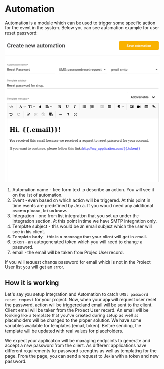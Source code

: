 # Automation
Automation is a module which can be used to trigger some specific action for the event in the system. 
Below you can see automation example for user reset password:

![Create new automation](./new_automation.png)

1. Automation name - free form text to describe an action. You will see it on the list of automation. 
2. Event  - even based on which action will be triggered. At this point in time events are predefined by Jexia. If you would need any additional events please, let us know.
3. Integration - one from list integration that you set up under the Integration section. At this point in time we have SMTP integration only. 
4. Template subject - this would be an email subject which the user will see in his client. 
5. Template body - this is a message that your client will get in email.
6. token - an autogenerated token which you will need to change a password.
7. email - the email will be taken from Projec User record. 

If you will request change password for email which is not in the Project User list you will get an error.  

## How it is working
Let's say you setup Integration and Automation to catch `UMS: password reset request` for your project. Now, when your app will request user reset the password, action will be triggered and email will be sent to the client. Client email will be taken from the Project User record. An email will be looking like a template that you've created during setup as well as placeholders will be changed to the proper solution. We have some variables available for templates (email, token). Before sending, the template will be updated with real values for placeholders. 

We expect your application will be managing endpoints to generate and accept a new password from the client. 
As different applications have different requirements for password strengths as well as templating for the page. 
From the page, you can send a request to Jexia with a token and new password.

<CodeSwitcher :languages="{js:'JavaScript',bash:'cURL'}">
<template v-slot:js>
 
```js
// To request email with new token: 
ums.requestResetPassword('Elon@tesla.com');

// To apply newpassword
ums.resetPassword(Token, newPassword);
```

</template>
<template v-slot:bash>

``` bash
# To request token for change password for specific email
curl 
-X POST -d '{
  "email":"user@email"
}' "https://$PROJECT_ID.app.jexia.com/ums/resetpassword/" | jq .


# To apply new password
curl 
-X POST -d '{
  "new_password": "jexia_super"
}' "https://$PROJECT_ID.app.jexia.com/ums/resetpassword/token" | jq .
```

</template>
</CodeSwitcher>
